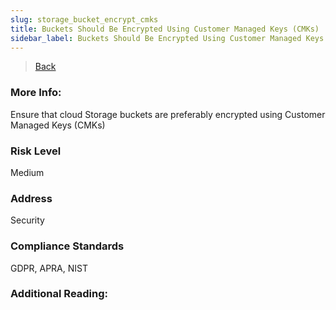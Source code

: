```yaml
---
slug: storage_bucket_encrypt_cmks
title: Buckets Should Be Encrypted Using Customer Managed Keys (CMKs)
sidebar_label: Buckets Should Be Encrypted Using Customer Managed Keys (CMKs)
---
```

> [Back](../../gcpstoragemonitoring)

### More Info:
Ensure that cloud Storage buckets are preferably encrypted using Customer Managed Keys (CMKs)

### Risk Level
Medium

### Address
Security

### Compliance Standards
GDPR, APRA, NIST

### Additional Reading:
